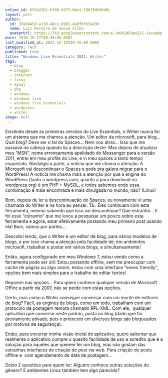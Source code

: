 ```yaml
---
notion_id: 653d22b1-bf08-4975-b6a1-f90704b56d0c
layout: post
author:
  id: 3fa6445d-a13d-40cc-8901-4a9f6f654d3d
  name: Luiz Pereira de Souza Filho
  avatarUrl: https://lh3.googleusercontent.com/a-/AOh14GhpwZVI-JevyaNgTdlrOT6YN20cI6V9Kxtq38Ij8AQ=s100
date: 2010-10-22T08:30:00.000Z
last_modified_at: 2022-12-19T20:45:00.000Z
category: Tech
published: true
title: "Windows Live Essentials 2011: Writer"
tags:
  - blog
  - blogger
  - internet
  - linux
  - mysql
  - php
  - windows
  - windows live
  - windows live essentials
  - wordpress
  - writer
image: null
---
```


Existindo desde as primeiras versões do Live Essentials, o Writer nunca foi um sistema que me chamou a atenção. Um editor da microsoft, para blog… Qual blog? Deve ser o tal do Spaces… Nem vou atras… Isso que me passava na cabeça quando lia a descrição deste. Mas depois de atualizar meu “MSN”, nome erroneamente apelidado do Messenger para a versão 2011, entrei em meu profile do Live, e vi meu spaces a tanto tempo esquecido. Nostalgia a parte, a noticia que me chama a atenção: A Microsoft vai descontinuar o Spaces e pede pra galera migrar para o WordPress! A noticia me chama mais a atenção por que a engine do WordPress (tanto a wordpress.com, quanto a para download no wordpress.org) é em PHP + MySQL, e todos sabemos onde essa combinação é mais encontrada e mais divulgada no mundo, não? (Linux)

Bom, depois de ler a descontinuação do Spaces, eu novamente vi uma chamada do Writer e na hora eu pensei: Tá.. Eles continuam com esta ferramenta, mesmo sabendo que isso vai descontinuar? Que estranho… E foi esse “estranho” que me levou a pesquisar um pouco sobre esta ferramenta e agora, estar efetivamente postando meu primeiro post usando ela! Bom, vamos por partes…

Descobri lendo, que o Writer é um editor de blog, para vários modelos de blogs, e por isso chama a atenção pela facilidade de, em ambientes microsoft, trabalhar e postar em vários blogs, e simultaneamente!

Então, agora configurado em meu Windows 7, estou vendo como a ferramenta pode ser útil: Estou postando offline, sem me preocupar com cache de página ou algo assim, estou com uma interface “seven friendly”, opções bem mais simples para o trabalho de editar textos!

Reparem nas opções… Para quem conhece qualquer versão de Microsoft Office a partir da 2007, não se perde com estas opções.

Certo, mas como o Writer consegue conversar com um monte de editores de blog? Fácil, as engines de blogs, como um todo, trabalham com um protocolo de postagem remota chamado RPL-XML. Com ele,  qualquer aplicativo que converse neste padrão, posta no blog (dado que foi previamente ativado, pois o protocolo em diversos blogs são bloqueados por motivos de segurança).

Então, para encerrar minha visão inicial do aplicativo, quero salientar que realmente o aplicativo cumpre o quesito facilidade de uso e acredito que é a solução para aqueles que querem ter um blog, mas não gostam das estranhas interfaces de criação de post via web. Para criação de posts offline e  com agendamento de data de postagem…

Deixo 2 questões para quem ler: Alguém conhece outras soluções do gênero? E ambientes Linux também tem algo parecido?

